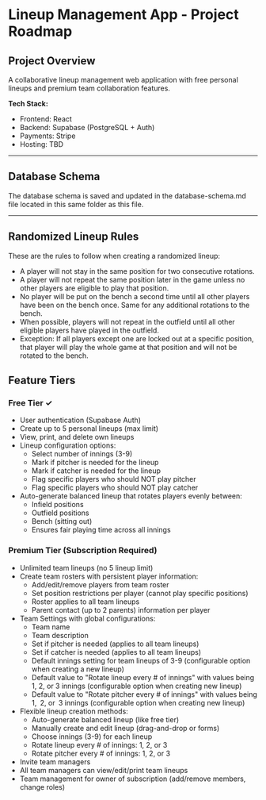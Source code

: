 # Lineup Management App - Project Roadmap

## Project Overview
A collaborative lineup management web application with free personal lineups and premium team collaboration features.

**Tech Stack:**
- Frontend: React
- Backend: Supabase (PostgreSQL + Auth)
- Payments: Stripe
- Hosting: TBD

---

## Database Schema

The database schema is saved and updated in the database-schema.md file located in this same folder as this file.

---

## Randomized Lineup Rules

These are the rules to follow when creating a randomized lineup:
- A player will not stay in the same position for two consecutive rotations.
- A player will not repeat the same position later in the game unless no other players are eligible to play that position.
- No player will be put on the bench a second time until all other players have been on the bench once. Same for any additional rotations to the bench.
- When possible, players will not repeat in the outfield until all other eligible players have played in the outfield.
- Exception: If all players except one are locked out at a specific position, that player will play the whole game at that position and will not be rotated to the bench.

## Feature Tiers

### Free Tier ✓
- User authentication (Supabase Auth)
- Create up to 5 personal lineups (max limit)
- View, print, and delete own lineups
- Lineup configuration options:
  - Select number of innings (3-9)
  - Mark if pitcher is needed for the lineup
  - Mark if catcher is needed for the lineup
  - Flag specific players who should NOT play pitcher
  - Flag specific players who should NOT play catcher
- Auto-generate balanced lineup that rotates players evenly between:
  - Infield positions
  - Outfield positions
  - Bench (sitting out)
  - Ensures fair playing time across all innings

### Premium Tier (Subscription Required)
- Unlimited team lineups (no 5 lineup limit)
- Create team rosters with persistent player information:
  - Add/edit/remove players from team roster
  - Set position restrictions per player (cannot play specific positions)
  - Roster applies to all team lineups
  - Parent contact (up to 2 parents) information per player
- Team Settings with global configurations:
  - Team name
  - Team description
  - Set if pitcher is needed (applies to all team lineups)
  - Set if catcher is needed (applies to all team lineups)
  - Default innings setting for team lineups of 3-9 (configurable option when creating a new lineup)
  - Default value to "Rotate lineup every # of innings" with values being 1, 2, or 3 innings (configurable option when creating new lineup)
  - Default value to "Rotate pitcher every # of innings" with values being 1, 2, or 3 innings (configurable option when creating new lineup)
- Flexible lineup creation methods:
  - Auto-generate balanced lineup (like free tier)
  - Manually create and edit lineup (drag-and-drop or forms)
  - Choose innings (3-9) for each lineup
  - Rotate lineup every # of innings: 1, 2, or 3
  - Rotate pitcher every # of innings: 1, 2, or 3
- Invite team managers
- All team managers can view/edit/print team lineups
- Team management for owner of subscription (add/remove members, change roles)

